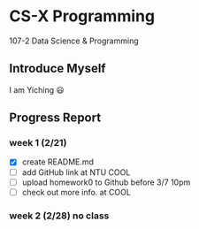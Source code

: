 # CS-X Programming
107-2 Data Science & Programming

## Introduce Myself 
I am Yiching :smiley: 

## Progress Report 

### week 1 (2/21)
- [x] create README.md 
- [ ] add GitHub link at NTU COOL
- [ ] upload homework0 to Github before 3/7 10pm
- [ ] check out more info. at COOL

### week 2 (2/28) no class

